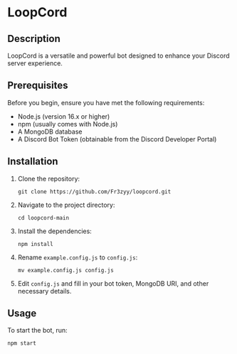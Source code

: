 # LoopCord

## Description
LoopCord is a versatile and powerful bot designed to enhance your Discord server experience.

## Prerequisites
Before you begin, ensure you have met the following requirements:
- Node.js (version 16.x or higher)
- npm (usually comes with Node.js)
- A MongoDB database
- A Discord Bot Token (obtainable from the Discord Developer Portal)

## Installation

1. Clone the repository:
   ```
   git clone https://github.com/Fr3zyy/loopcord.git
   ```

2. Navigate to the project directory:
   ```
   cd loopcord-main
   ```

3. Install the dependencies:
   ```
   npm install
   ```

4. Rename `example.config.js` to `config.js`:
   ```
   mv example.config.js config.js
   ```

5. Edit `config.js` and fill in your bot token, MongoDB URI, and other necessary details.

## Usage

To start the bot, run:
```
npm start
```